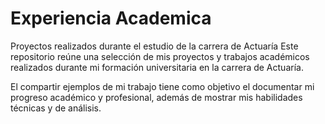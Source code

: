 # Experiencia Academica
Proyectos realizados durante el estudio de la carrera de Actuaría
Este repositorio reúne una selección de mis proyectos y trabajos académicos realizados durante mi formación universitaria en la carrera de Actuaría. 

El compartir ejemplos de mi trabajo tiene como objetivo el documentar mi progreso académico y profesional, además de mostrar mis habilidades técnicas y de análisis.
